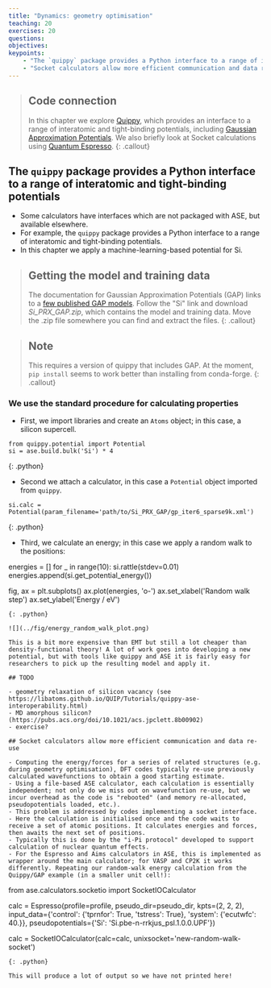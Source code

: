 ```yaml
---
title: "Dynamics: geometry optimisation"
teaching: 20
exercises: 20
questions:
objectives:
keypoints:
    - "The `quippy` package provides a Python interface to a range of interatomic and tight-binding potentials"
    - "Socket calculators allow more efficient communication and data re-use"
---
```


> ## Code connection
> In this chapter we explore [Quippy](http://libatoms.github.io/QUIP/), which provides an interface to a range of interatomic and tight-binding potentials, including [Gaussian Approximation Potentials](https://libatoms.github.io/GAP/). We also briefly look at Socket calculations using [Quantum Espresso](https://www.quantum-espresso.org/).
{: .callout}

## The `quippy` package provides a Python interface to a range of interatomic and tight-binding potentials

- Some calculators have interfaces which are not packaged with ASE, but available elsewhere. 
- For example, the `quippy` package provides a Python interface to a range of interatomic and tight-binding potentials. 
- In this chapter we apply a machine-learning-based potential for Si.

> ## Getting the model and training data
> The documentation for Gaussian Approximation Potentials (GAP) links to a [few published GAP models](https://libatoms.github.io/GAP/data.html).
> Follow the "Si" link and download *Si_PRX_GAP.zip*, which contains the model and training data. 
> Move the .zip file somewhere you can find and extract the files.
{: .callout}

> ## Note
> This requires a version of quippy that includes GAP. At the moment, `pip install` seems to work better than installing from conda-forge.
{: .callout}

### We use the standard procedure for calculating properties

- First, we import libraries and create an `Atoms` object; in this case, a silicon supercell.

~~~
from quippy.potential import Potential
si = ase.build.bulk('Si') * 4
~~~
{: .python}

- Second we attach a calculator, in this case a `Potential` object imported from `quippy`.
~~~
si.calc = Potential(param_filename='path/to/Si_PRX_GAP/gp_iter6_sparse9k.xml')
~~~
{: .python}

- Third, we calculate an energy; in this case we apply a random walk to the positions:

energies = []
for _ in range(10):
    si.rattle(stdev=0.01)
    energies.append(si.get_potential_energy())

fig, ax = plt.subplots()
ax.plot(energies, 'o-')
ax.set_xlabel('Random walk step')
ax.set_ylabel('Energy / eV')
~~~
{: .python}

![](../fig/energy_random_walk_plot.png)

This is a bit more expensive than EMT but still a lot cheaper than density-functional theory! A lot of work goes into developing a new potential, but with tools like quippy and ASE it is fairly easy for researchers to pick up the resulting model and apply it.

## TODO

- geometry relaxation of silicon vacancy (see https://libatoms.github.io/QUIP/Tutorials/quippy-ase-interoperability.html)
- MD amorphous silicon? (https://pubs.acs.org/doi/10.1021/acs.jpclett.8b00902)
- exercise?

## Socket calculators allow more efficient communication and data re-use

- Computing the energy/forces for a series of related structures (e.g. during geometry optimisation), DFT codes typically re-use previously calculated wavefunctions to obtain a good starting estimate. 
- Using a file-based ASE calculator, each calculation is essentially independent; not only do we miss out on wavefunction re-use, but we incur overhead as the code is "rebooted" (and memory re-allocated, pseudopotentials loaded, etc.).
- This problem is addressed by codes implementing a socket interface.
- Here the calculation is initialised once and the code waits to receive a set of atomic positions. It calculates energies and forces, then awaits the next set of positions. 
- Typically this is done by the "i-Pi protocol" developed to support calculation of nuclear quantum effects.
- For the Espresso and Aims calculators in ASE, this is implemented as wrapper around the main calculator; for VASP and CP2K it works differently. Repeating our random-walk energy calculation from the Quippy/GAP example (in a smaller unit cell!):

~~~
from ase.calculators.socketio import SocketIOCalculator

calc = Espresso(profile=profile,
                pseudo_dir=pseudo_dir,
                kpts=(2, 2, 2),
                input_data={'control':  {'tprnfor': True,
                                         'tstress': True},
                            'system': {'ecutwfc': 40.}},
                pseudopotentials={'Si': 'Si.pbe-n-rrkjus_psl.1.0.0.UPF'})

calc = SocketIOCalculator(calc=calc, unixsocket='new-random-walk-socket') 
~~~
{: .python}

This will produce a lot of output so we have not printed here!